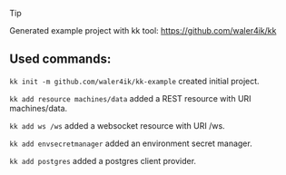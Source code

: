 > [!TIP]
> Generated example project with kk tool: https://github.com/waler4ik/kk

## Used commands:
`kk init -m github.com/waler4ik/kk-example` created initial project.

`kk add resource machines/data` added a REST resource with URI machines/data.

`kk add ws /ws` added a websocket resource with URI /ws.

`kk add envsecretmanager` added an environment secret manager.

`kk add postgres` added a postgres client provider.